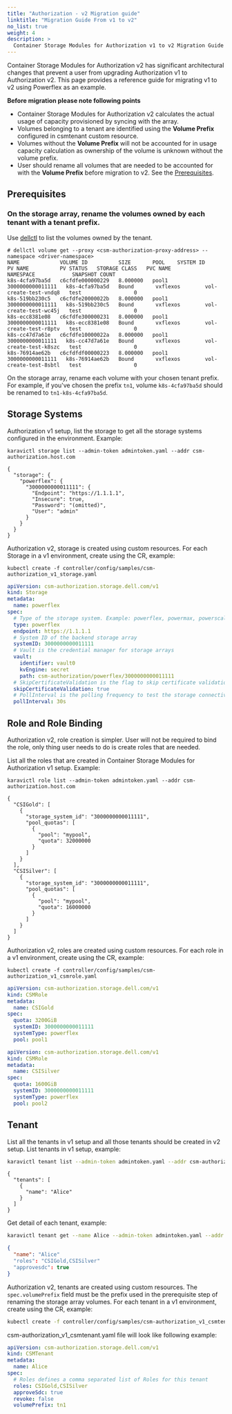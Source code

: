 ```yaml
---
title: "Authorization - v2 Migration guide"
linktitle: "Migration Guide From v1 to v2"
no_list: true
weight: 4
description: >
  Container Storage Modules for Authorization v1 to v2 Migration Guide
---
```

Container Storage Modules for Authorization v2 has significant architectural changes that prevent a user from upgrading Authorization v1 to Authorization v2. This page provides a reference guide for migrating v1 to v2 using Powerflex as an example.

**Before migration please note following points**
  - Container Storage Modules for Authorization v2 calculates the actual usage of capacity provisioned by syncing with the array.
  - Volumes belonging to a tenant are identified using the **Volume Prefix** configured in csmtenant custom resource.
  - Volumes without the **Volume Prefix** will not be accounted for in usage capacity calculation as ownership of the volume is unknown without the volume prefix.
  - User should rename all volumes that are needed to be accounted for with the **Volume Prefix** before migration to v2. See the [Prerequisites](../Migration%20guide%20from%20v1%20to%20v2/#prerequisites).

## Prerequisites
### On the storage array, rename the volumes owned by each tenant with a tenant prefix.
Use [dellctl](../../../tooling/cli/) to list the volumes owned by the tenant. 
```terminal
# dellctl volume get --proxy <csm-authorization-proxy-address> --namespace <driver-namespace>
NAME             VOLUME ID          SIZE       POOL    SYSTEM ID          PV NAME          PV STATUS   STORAGE CLASS   PVC NAME                NAMESPACE            SNAPSHOT COUNT
k8s-4cfa97ba5d   c6cfdfe000000229   8.000000   pool1   3000000000011111   k8s-4cfa97ba5d   Bound       vxflexos        vol-create-test-vndq8   test                 0
k8s-519bb230c5   c6cfdfe20000022b   8.000000   pool1   3000000000011111   k8s-519bb230c5   Bound       vxflexos        vol-create-test-wc45j   test                 0
k8s-ecc8381e08   c6cfdfe300000231   8.000000   pool1   3000000000011111   k8s-ecc8381e08   Bound       vxflexos        vol-create-test-r8ptv   test                 0
k8s-cc47d7a61e   c6cfdfe10000022a   8.000000   pool1   3000000000011111   k8s-cc47d7a61e   Bound       vxflexos        vol-create-test-k8szc   test                 0
k8s-76914ae62b   c6cfdfdf00000223   8.000000   pool1   3000000000011111   k8s-76914ae62b   Bound       vxflexos        vol-create-test-8sbtl   test                 0
```

On the storage array, rename each volume with your chosen tenant prefix. For example, if you've chosen the prefix `tn1`, volume `k8s-4cfa97ba5d` should be renamed to `tn1-k8s-4cfa97ba5d`.

## Storage Systems

Authorization v1 setup, list the storage to get all the storage systems configured in the environment.
Example:

```terminal
karavictl storage list --admin-token admintoken.yaml --addr csm-authorization.host.com

{
  "storage": {
    "powerflex": {
      "3000000000011111": {
        "Endpoint": "https://1.1.1.1",
        "Insecure": true,
        "Password": "(omitted)",
        "User": "admin"
      }
    }
  }
}
```
Authorization v2, storage is created using custom resources. For each Storage in a v1 environment, create using the CR, example:

```terminal
kubectl create -f controller/config/samples/csm-authorization_v1_storage.yaml
```
```yaml
apiVersion: csm-authorization.storage.dell.com/v1
kind: Storage
metadata:
  name: powerflex
spec:
  # Type of the storage system. Example: powerflex, powermax, powerscale
  type: powerflex
  endpoint: https://1.1.1.1
  # System ID of the backend storage array
  systemID: 3000000000011111
  # Vault is the credential manager for storage arrays
  vault:
    identifier: vault0
    kvEngine: secret
    path: csm-authorization/powerflex/3000000000011111
  # SkipCertificateValidation is the flag to skip certificate validation
  skipCertificateValidation: true
  # PollInterval is the polling frequency to test the storage connectivity
  pollInterval: 30s
```

## Role and Role Binding

Authorization v2, role creation is simpler. User will not be required to bind the role, only thing user needs to do is create roles that are needed.

List all the roles that are created in Container Storage Modules for Authorization v1 setup.
Example:
```terminal
karavictl role list --admin-token admintoken.yaml --addr csm-authorization.host.com
```
```terminal
{
  "CSIGold": [
    {
      "storage_system_id": "3000000000011111",
      "pool_quotas": [
        {
          "pool": "mypool",
          "quota": 32000000
        }
      ]
    }
  ],
  "CSISilver": [
    {
      "storage_system_id": "3000000000011111",
      "pool_quotas": [
        {
          "pool": "mypool",
          "quota": 16000000
        }
      ]
    }
  ]
}
```
Authorization v2, roles are created using custom resources. For each role in a v1 environment, create using the CR, example:
```terminal
kubectl create -f controller/config/samples/csm-authorization_v1_csmrole.yaml
```
```yaml
apiVersion: csm-authorization.storage.dell.com/v1
kind: CSMRole
metadata:
  name: CSIGold
spec:
  quota: 3200GiB
  systemID: 3000000000011111
  systemType: powerflex
  pool: pool1
```
```yaml
apiVersion: csm-authorization.storage.dell.com/v1
kind: CSMRole
metadata:
  name: CSISilver
spec:
  quota: 1600GiB
  systemID: 3000000000011111
  systemType: powerflex
  pool: pool2
```

## Tenant

List all the tenants in v1 setup and all those tenants should be created in v2 setup.
List tenants in v1 setup, example:
```bash
karavictl tenant list --admin-token admintoken.yaml --addr csm-authorization.host.com
```
```terminal
{
  "tenants": [
    {
      "name": "Alice"
    }
  ]
}
```
Get detail of each tenant, example:
```bash
karavictl tenant get --name Alice --admin-token admintoken.yaml --addr csm-authorization.host.com
```
```json
{
  "name": "Alice"
  "roles": "CSIGold,CSISilver"
  "approvesdc": true
}
```
Authorization v2, tenants are created using custom resources. The `spec.volumePrefix` field must be the prefix used in the prerequisite step of renaming the storage array volumes. For each tenant in a v1 environment, create using the CR, example:
```bash
kubectl create -f controller/config/samples/csm-authorization_v1_csmtenant.yaml
```
csm-authorization_v1_csmtenant.yaml file will look like following example:
```yaml
apiVersion: csm-authorization.storage.dell.com/v1
kind: CSMTenant
metadata:
  name: Alice
spec:
  # Roles defines a comma separated list of Roles for this tenant
  roles: CSIGold,CSISilver
  approveSdc: true
  revoke: false
  volumePrefix: tn1
```